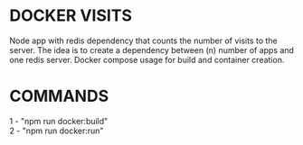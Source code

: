 # DOCKER VISITS
Node app with redis dependency that counts the number of visits to the server. The idea is to create a dependency between (n) number of apps and one redis server.
Docker compose usage for build and container creation.

# COMMANDS
1 - "npm run docker:build" <br>
2 - "npm run docker:run"
